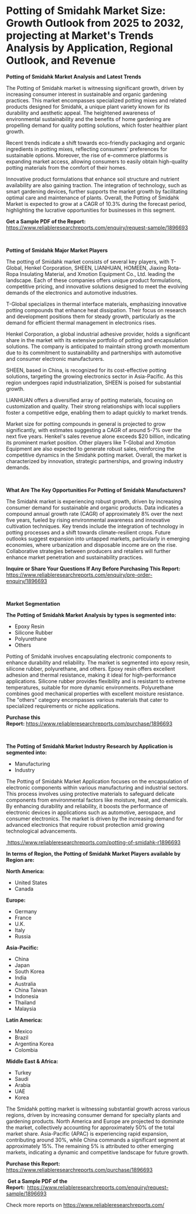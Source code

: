 <p><h1>Potting of Smidahk Market Size: Growth Outlook from 2025 to 2032, projecting at Market's Trends Analysis by Application, Regional Outlook, and Revenue</h1></p><p><strong>Potting of Smidahk Market Analysis and Latest Trends</strong></p>
<p><p>The Potting of Smidahk market is witnessing significant growth, driven by increasing consumer interest in sustainable and organic gardening practices. This market encompasses specialized potting mixes and related products designed for Smidahk, a unique plant variety known for its durability and aesthetic appeal. The heightened awareness of environmental sustainability and the benefits of home gardening are propelling demand for quality potting solutions, which foster healthier plant growth.</p><p>Recent trends indicate a shift towards eco-friendly packaging and organic ingredients in potting mixes, reflecting consumers' preferences for sustainable options. Moreover, the rise of e-commerce platforms is expanding market access, allowing consumers to easily obtain high-quality potting materials from the comfort of their homes. </p><p>Innovative product formulations that enhance soil structure and nutrient availability are also gaining traction. The integration of technology, such as smart gardening devices, further supports the market growth by facilitating optimal care and maintenance of plants. Overall, the Potting of Smidahk Market is expected to grow at a CAGR of 10.3% during the forecast period, highlighting the lucrative opportunities for businesses in this segment.</p></p>
<p><strong>Get a Sample PDF of the Report:&nbsp;</strong> <a href="https://www.reliableresearchreports.com/enquiry/request-sample/1896693?utm_campaign=3543&utm_medium=2&utm_source=Github&utm_content=ia&utm_term=02042025&utm_id=potting-of-smidahk">https://www.reliableresearchreports.com/enquiry/request-sample/1896693</a></p>
<p>&nbsp;</p>
<p><strong>Potting of Smidahk Major Market Players</strong></p>
<p><p>The potting of Smidahk market consists of several key players, with T-Global, Henkel Corporation, SHEEN, LIANHUAN, HOMEEN, Jiaxing Rota-Ropa Insulating Material, and Xmotion Equipment Co., Ltd. leading the landscape. Each of these companies offers unique product formulations, competitive pricing, and innovative solutions designed to meet the evolving demands of the electronics and automotive industries.</p><p>T-Global specializes in thermal interface materials, emphasizing innovative potting compounds that enhance heat dissipation. Their focus on research and development positions them for steady growth, particularly as the demand for efficient thermal management in electronics rises. </p><p>Henkel Corporation, a global industrial adhesive provider, holds a significant share in the market with its extensive portfolio of potting and encapsulation solutions. The company is anticipated to maintain strong growth momentum due to its commitment to sustainability and partnerships with automotive and consumer electronic manufacturers.</p><p>SHEEN, based in China, is recognized for its cost-effective potting solutions, targeting the growing electronics sector in Asia-Pacific. As this region undergoes rapid industrialization, SHEEN is poised for substantial growth.</p><p>LIANHUAN offers a diversified array of potting materials, focusing on customization and quality. Their strong relationships with local suppliers foster a competitive edge, enabling them to adapt quickly to market trends.</p><p>Market size for potting compounds in general is projected to grow significantly, with estimates suggesting a CAGR of around 5-7% over the next five years. Henkel's sales revenue alone exceeds $20 billion, indicating its prominent market position. Other players like T-Global and Xmotion Equipment are also expected to generate robust sales, reinforcing the competitive dynamics in the Smidahk potting market. Overall, the market is characterized by innovation, strategic partnerships, and growing industry demands.</p></p>
<p>&nbsp;</p>
<p><strong>What Are The Key Opportunities For Potting of Smidahk Manufacturers?</strong></p>
<p><p>The Smidahk market is experiencing robust growth, driven by increasing consumer demand for sustainable and organic products. Data indicates a compound annual growth rate (CAGR) of approximately 8% over the next five years, fueled by rising environmental awareness and innovative cultivation techniques. Key trends include the integration of technology in potting processes and a shift towards climate-resilient crops. Future outlooks suggest expansion into untapped markets, particularly in emerging economies, where urbanization and disposable income are on the rise. Collaborative strategies between producers and retailers will further enhance market penetration and sustainability practices.</p></p>
<p><strong>Inquire or Share Your Questions If Any Before Purchasing This Report:</strong> <a href="https://www.reliableresearchreports.com/enquiry/pre-order-enquiry/1896693?utm_campaign=3543&utm_medium=2&utm_source=Github&utm_content=ia&utm_term=02042025&utm_id=potting-of-smidahk">https://www.reliableresearchreports.com/enquiry/pre-order-enquiry/1896693</a></p>
<p>&nbsp;</p>
<p><strong>Market Segmentation</strong></p>
<p><strong>The Potting of Smidahk Market Analysis by types is segmented into:</strong></p>
<p><ul><li>Epoxy Resin</li><li>Silicone Rubber</li><li>Polyurethane</li><li>Others</li></ul></p>
<p><p>Potting of Smidahk involves encapsulating electronic components to enhance durability and reliability. The market is segmented into epoxy resin, silicone rubber, polyurethane, and others. Epoxy resin offers excellent adhesion and thermal resistance, making it ideal for high-performance applications. Silicone rubber provides flexibility and is resistant to extreme temperatures, suitable for more dynamic environments. Polyurethane combines good mechanical properties with excellent moisture resistance. The "others" category encompasses various materials that cater to specialized requirements or niche applications.</p></p>
<p><strong>Purchase this Report:&nbsp;</strong><a href="https://www.reliableresearchreports.com/purchase/1896693?utm_campaign=3543&utm_medium=2&utm_source=Github&utm_content=ia&utm_term=02042025&utm_id=potting-of-smidahk">https://www.reliableresearchreports.com/purchase/1896693</a></p>
<p>&nbsp;</p>
<p><strong>The Potting of Smidahk Market Industry Research by Application is segmented into:</strong></p>
<p><ul><li>Manufacturing</li><li>Industry</li></ul></p>
<p><p>The Potting of Smidahk Market Application focuses on the encapsulation of electronic components within various manufacturing and industrial sectors. This process involves using protective materials to safeguard delicate components from environmental factors like moisture, heat, and chemicals. By enhancing durability and reliability, it boosts the performance of electronic devices in applications such as automotive, aerospace, and consumer electronics. The market is driven by the increasing demand for advanced electronics that require robust protection amid growing technological advancements.</p></p>
<p><a href="https://www.reliableresearchreports.com/potting-of-smidahk-r1896693?utm_campaign=3543&utm_medium=2&utm_source=Github&utm_content=ia&utm_term=02042025&utm_id=potting-of-smidahk">&nbsp;https://www.reliableresearchreports.com/potting-of-smidahk-r1896693</a></p>
<p><strong>In terms of Region, the Potting of Smidahk Market Players available by Region are:</strong></p>
<p>
    <p> <strong> North America: </strong>
        <ul>
            <li>United States</li>
            <li>Canada</li>
        </ul>
        </p> 
    <p> <strong> Europe: </strong>
        <ul>
            <li>Germany</li>
            <li>France</li>
            <li>U.K.</li>
            <li>Italy</li>
            <li>Russia</li>
        </ul>
        </p> 
    <p> <strong> Asia-Pacific: </strong>
        <ul>
            <li>China</li>
            <li>Japan</li>
            <li>South Korea</li>
            <li>India</li>
            <li>Australia</li>
            <li>China Taiwan</li>
            <li>Indonesia</li>
            <li>Thailand</li>
            <li>Malaysia</li>
        </ul>
        </p> 
    <p> <strong> Latin America: </strong>
        <ul>
            <li>Mexico</li>
            <li>Brazil</li>
            <li>Argentina Korea</li>
            <li>Colombia</li>
        </ul>
        </p> 
    <p> <strong> Middle East & Africa: </strong>
        <ul>
            <li>Turkey</li>
            <li>Saudi</li>
            <li>Arabia</li>
            <li>UAE</li>
            <li>Korea</li>
        </ul>
    </p>
    </p>
<p><p>The Smidahk potting market is witnessing substantial growth across various regions, driven by increasing consumer demand for specialty plants and gardening products. North America and Europe are projected to dominate the market, collectively accounting for approximately 50% of the total market share. Asia-Pacific (APAC) is experiencing rapid expansion, contributing around 30%, while China commands a significant segment at approximately 15%. The remaining 5% is attributed to other emerging markets, indicating a dynamic and competitive landscape for future growth.</p></p>
<p><strong>Purchase this Report: </strong><a href="https://www.reliableresearchreports.com/purchase/1896693?utm_campaign=3543&utm_medium=2&utm_source=Github&utm_content=ia&utm_term=02042025&utm_id=potting-of-smidahk">https://www.reliableresearchreports.com/purchase/1896693</a></p>
<p>&nbsp;<strong>Get a Sample PDF of the Report:&nbsp;&nbsp;</strong><a href="https://www.reliableresearchreports.com/enquiry/request-sample/1896693?utm_campaign=3543&utm_medium=2&utm_source=Github&utm_content=ia&utm_term=02042025&utm_id=potting-of-smidahk">https://www.reliableresearchreports.com/enquiry/request-sample/1896693</a></p>
<p><strong></strong></p>
<p>Check more reports on <a href="https://www.reliableresearchreports.com/?utm_campaign=3543&utm_medium=2&utm_source=Github&utm_content=ia&utm_term=02042025&utm_id=potting-of-smidahk">https://www.reliableresearchreports.com/</a></p>